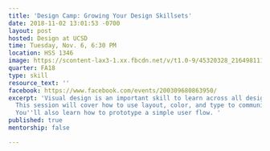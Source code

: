```yaml
---
title: 'Design Camp: Growing Your Design Skillsets'
date: 2018-11-02 13:01:53 -0700
layout: post
hosted: Design at UCSD
time: Tuesday, Nov. 6, 6:30 PM
location: HSS 1346
image: https://scontent-lax3-1.xx.fbcdn.net/v/t1.0-9/45320328_2164981113742348_4478353027920560128_o.jpg?_nc_cat=108&_nc_ht=scontent-lax3-1.xx&oh=8a1f581151d04c575885725674dc6f8d&oe=5C830192
quarter: FA18
type: skill
resource_text: ''
facebook: https://www.facebook.com/events/200309680863950/
excerpt: 'Visual design is an important skill to learn across all design domains.
  This session will cover how to use layout, color, and type to communicate effectively.
  You''ll also learn how to prototype a simple user flow. '
published: true
mentorship: false

---
```

